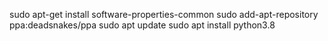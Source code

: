 sudo apt-get install software-properties-common
sudo add-apt-repository ppa:deadsnakes/ppa
sudo apt update
sudo apt install python3.8
